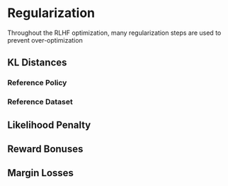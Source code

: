 # Regularization

Throughout the RLHF optimization, many regularization steps are used to prevent over-optimization

## KL Distances

### Reference Policy

### Reference Dataset

## Likelihood Penalty

## Reward Bonuses

## Margin Losses